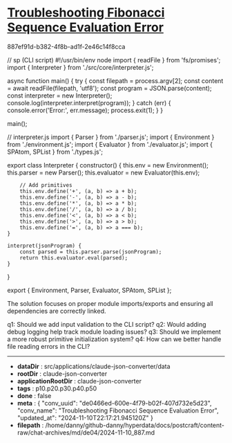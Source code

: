 # [Troubleshooting Fibonacci Sequence Evaluation Error](https://claude.ai/chat/de0466ed-600e-4f79-b02f-407d732e5d23)

887ef91d-b382-4f8b-ad1f-2e46c14f8cca

 

<antArtifact identifier="cli-script" type="application/vnd.ant.code" language="javascript" title="Updated CLI and Interpreter with Imports">
// sp (CLI script)
#!/usr/bin/env node
import { readFile } from 'fs/promises';
import { Interpreter } from './src/core/interpreter.js';

async function main() {
    try {
        const filepath = process.argv[2];
        const content = await readFile(filepath, 'utf8');
        const program = JSON.parse(content);
        const interpreter = new Interpreter();
        console.log(interpreter.interpret(program));
    } catch (err) {
        console.error('Error:', err.message);
        process.exit(1);
    }
}

main();

// interpreter.js
import { Parser } from './parser.js';
import { Environment } from './environment.js';
import { Evaluator } from './evaluator.js';
import { SPAtom, SPList } from './types.js';

export class Interpreter {
    constructor() {
        this.env = new Environment();
        this.parser = new Parser();
        this.evaluator = new Evaluator(this.env);
        
        // Add primitives
        this.env.define('+', (a, b) => a + b);
        this.env.define('-', (a, b) => a - b);
        this.env.define('*', (a, b) => a * b);
        this.env.define('/', (a, b) => a / b);
        this.env.define('<', (a, b) => a < b);
        this.env.define('>', (a, b) => a > b);
        this.env.define('=', (a, b) => a === b);
    }

    interpret(jsonProgram) {
        const parsed = this.parser.parse(jsonProgram);
        return this.evaluator.eval(parsed);
    }
}

export { Environment, Parser, Evaluator, SPAtom, SPList };
</antArtifact>

The solution focuses on proper module imports/exports and ensuring all dependencies are correctly linked.

q1: Should we add input validation to the CLI script?
q2: Would adding debug logging help track module loading issues?
q3: Should we implement a more robust primitive initialization system?
q4: How can we better handle file reading errors in the CLI?

---

* **dataDir** : src/applications/claude-json-converter/data
* **rootDir** : claude-json-converter
* **applicationRootDir** : claude-json-converter
* **tags** : p10.p20.p30.p40.p50
* **done** : false
* **meta** : {
  "conv_uuid": "de0466ed-600e-4f79-b02f-407d732e5d23",
  "conv_name": "Troubleshooting Fibonacci Sequence Evaluation Error",
  "updated_at": "2024-11-10T22:17:21.945120Z"
}
* **filepath** : /home/danny/github-danny/hyperdata/docs/postcraft/content-raw/chat-archives/md/de04/2024-11-10_887.md